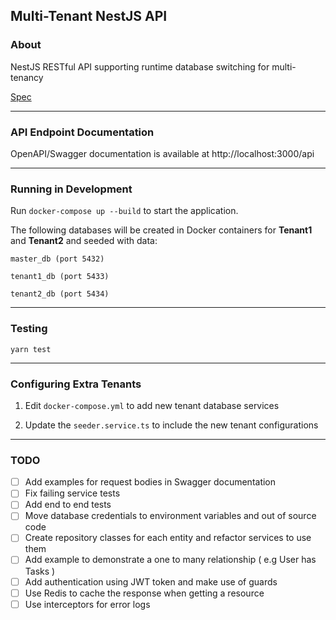 ## Multi-Tenant NestJS API

### About

NestJS RESTful API supporting runtime database switching for multi-tenancy

[Spec](https://github.com/lvnhmd/bullhorn-multidb-api/blob/main/spec/NodeJs%20Interview%20Technical%20Test.pdf)

---

### API Endpoint Documentation

OpenAPI/Swagger documentation is available at http://localhost:3000/api 

---

### Running in Development

Run `docker-compose up --build` to start the application.

The following databases will be created in Docker containers for **Tenant1** and **Tenant2** 
and seeded with data:

`master_db (port 5432)`

`tenant1_db (port 5433)`

`tenant2_db (port 5434)`

---

### Testing

`yarn test`

---

### Configuring Extra Tenants

1. Edit `docker-compose.yml` to add new tenant database services

2. Update the `seeder.service.ts` to include the new tenant configurations

---

### TODO

- [ ] Add examples for request bodies in Swagger documentation 
- [ ] Fix failing service tests 
- [ ] Add end to end tests
- [ ] Move database credentials to environment variables and out of source code
- [ ] Create repository classes for each entity and refactor services to use them
- [ ] Add example to demonstrate a one to many relationship ( e.g User has Tasks )
- [ ] Add authentication using JWT token and make use of guards
- [ ] Use Redis to cache the response when getting a resource
- [ ] Use interceptors for error logs